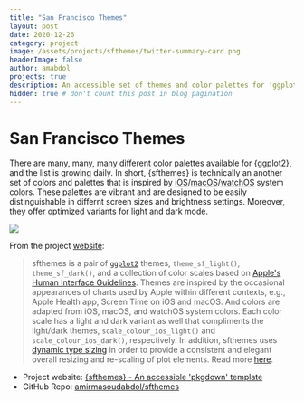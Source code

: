 ```yaml
---
title: "San Francisco Themes"
layout: post
date: 2020-12-26
category: project
image: /assets/projects/sfthemes/twitter-summary-card.png
headerImage: false
author: amabdol
projects: true
description: An accessible set of themes and color palettes for 'ggplot2'
hidden: true # don't count this post in blog pagination
---
```


# San Francisco Themes

There are many, many, many different color palettes available for {ggplot2}, and the list is growing daily. In short, {sfthemes} is technically an another set of colors and palettes that is inspired by [iOS](https://developer.apple.com/design/human-interface-guidelines/ios/visual-design/color/)/[macOS](https://developer.apple.com/design/human-interface-guidelines/macos/visual-design/color/)/[watchOS](https://developer.apple.com/design/human-interface-guidelines/watchos/visual/color/) system colors. These palettes are vibrant and are designed to be easily distinguishable in differnt screen sizes and brightness settings. Moreover, they offer optimized variants for light and dark mode.

![](https://sfthemes.amirmasoudabdol.name/reference/figures/front-page-main.png)

From the project [website](https://sfthemes.amirmasoudabdol.name):

> sfthemes is a pair of [`ggplot2`](https://ggplot2.tidyverse.org) themes, `theme_sf_light()`, `theme_sf_dark()`, and a collection of color scales based on [Apple's Human Interface Guidelines](https://developer.apple.com/design/human-interface-guidelines/). Themes are inspired by the occasional appearances of charts used by Apple within different contexts, e.g., Apple Health app, Screen Time on iOS and macOS. And colors are adapted from iOS, macOS, and watchOS system colors. Each color scale has a light and dark variant as well that compliments the light/dark themes, `scale_colour_ios_light()` and `scale_colour_ios_dark()`, respectively. In addition, sfthemes uses [dynamic type sizing](https://developer.apple.com/design/human-interface-guidelines/ios/visual-design/typography/) in order to provide a consistent and elegant overall resizing and re-scaling of plot elements. Read more [here](articles/typography.html).

<div class="breaker"></div>

- Project website: [{sfthemes} - An accessible 'pkgdown' template](https://sfthemes.amirmasoudabdol.name)
- GitHub Repo: [amirmasoudabdol/sfthemes](https://github.com/amirmasoudabdol/sfthemes/)
